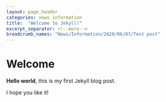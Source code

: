 ```yaml
---
layout: page_header
categories: news information
title:  "Welcome to Jekyll!"
excerpt_separator: <!--more-->
breadcrumb_names: "News/Information/2020/06/07/Test post"
---
```


# Welcome

**Hello world**, this is my first Jekyll blog post.
<!--more-->
I hope you like it!
